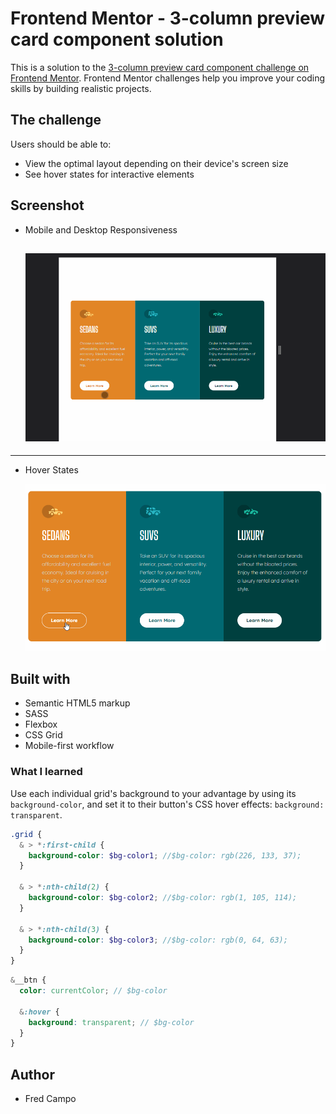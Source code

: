 # Frontend Mentor - 3-column preview card component solution

This is a solution to the [3-column preview card component challenge on Frontend Mentor](https://www.frontendmentor.io/challenges/3column-preview-card-component-pH92eAR2-). Frontend Mentor challenges help you improve your coding skills by building realistic projects.

## The challenge

Users should be able to:

- View the optimal layout depending on their device's screen size
- See hover states for interactive elements

## Screenshot

- Mobile and Desktop Responsiveness

  ## ![Responsiveness GIF](./images/result_responsive.gif)

---

- Hover States

  ![Button Hovers GIF](./images/result_hovers.gif)

## Built with

- Semantic HTML5 markup
- SASS
- Flexbox
- CSS Grid
- Mobile-first workflow

### What I learned

Use each individual grid's background to your advantage by using its `background-color`, and set it to their button's CSS hover effects: `background: transparent`.

```scss
.grid {
  & > *:first-child {
    background-color: $bg-color1; //$bg-color: rgb(226, 133, 37);
  }

  & > *:nth-child(2) {
    background-color: $bg-color2; //$bg-color: rgb(1, 105, 114);
  }

  & > *:nth-child(3) {
    background-color: $bg-color3; //$bg-color: rgb(0, 64, 63);
  }
}
```

```scss
&__btn {
  color: currentColor; // $bg-color

  &:hover {
    background: transparent; // $bg-color
  }
}
```

## Author

- Fred Campo
